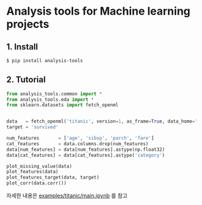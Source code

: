 # Analysis tools for Machine learning projects

## 1. Install
```bash
$ pip install analysis-tools
```

## 2. Tutorial
```python
from analysis_tools.common import *
from analysis_tools.eda import *
from sklearn.datasets import fetch_openml


data   = fetch_openml('titanic', version=1, as_frame=True, data_home='.')
target = 'survived'

num_features       = ['age', 'sibsp', 'parch', 'fare']
cat_features       = data.columns.drop(num_features)
data[num_features] = data[num_features].astype(np.float32)
data[cat_features] = data[cat_features].astype('category')

plot_missing_value(data)
plot_features(data)
plot_features_target(data, target)
plot_corr(data.corr())
```


자세한 내용은 [examples/titanic/main.ipynb](https://github.com/djy-git/analysis-tools/blob/main/examples/titanic/main.ipynb) 를 참고
